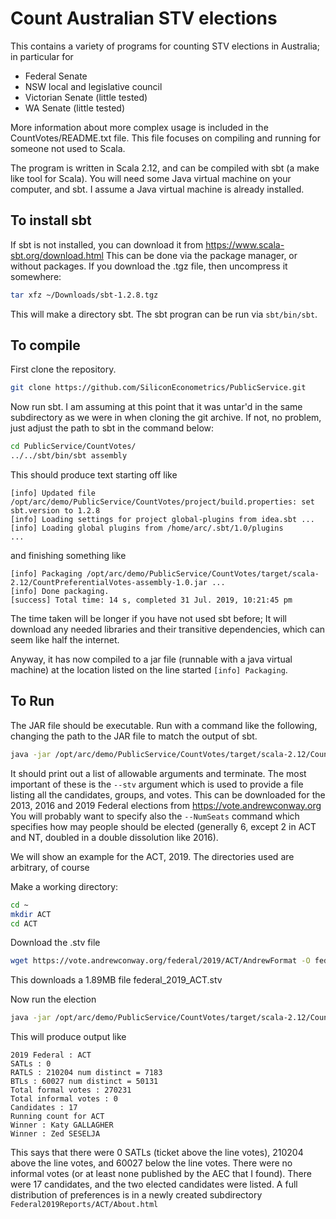 # Count Australian STV elections

This contains a variety of programs for counting STV elections in
Australia; in particular for
*  Federal Senate
*  NSW local and legislative council
*  Victorian Senate (little tested)
*  WA Senate (little tested)

More information about more complex usage is included in the CountVotes/README.txt file. This file
focuses on compiling and running for someone not used to Scala.

The program is written in Scala 2.12, and can be compiled with 
sbt (a make like tool for Scala). 
You will need some Java virtual machine on your computer, and sbt.
I assume a Java virtual machine is already installed. 

## To install sbt

If sbt is not installed, you can download it from
https://www.scala-sbt.org/download.html
This can be done via the package manager, or without
packages. If you download the .tgz file, then
uncompress it somewhere:

```bash
tar xfz ~/Downloads/sbt-1.2.8.tgz
```
This will make a directory sbt. The sbt progran can be
run via `sbt/bin/sbt`.

## To compile

First clone the repository.
```bash
git clone https://github.com/SiliconEconometrics/PublicService.git
```

Now run sbt. I am assuming at this point that it was
untar'd in the same subdirectory as we were in when cloning
the git archive. If not, no problem, just adjust the path to
sbt in the command below:
```bash
cd PublicService/CountVotes/
../../sbt/bin/sbt assembly
```

This should produce text starting off like
```text
[info] Updated file /opt/arc/demo/PublicService/CountVotes/project/build.properties: set sbt.version to 1.2.8
[info] Loading settings for project global-plugins from idea.sbt ...
[info] Loading global plugins from /home/arc/.sbt/1.0/plugins
...
```
and finishing something like
 
 ```text
[info] Packaging /opt/arc/demo/PublicService/CountVotes/target/scala-2.12/CountPreferentialVotes-assembly-1.0.jar ...
[info] Done packaging.
[success] Total time: 14 s, completed 31 Jul. 2019, 10:21:45 pm
```

The time taken will be longer if you have not used sbt before; 
It will download any needed libraries and their transitive 
dependencies, which can seem like half the internet.

Anyway, it has now compiled to a jar file (runnable with a java virtual machine) at the location listed
on the line started `[info] Packaging`. 

## To Run

The JAR file should be executable. Run with a command like the following, changing the path to the JAR file
to match the output of sbt.
```bash
java -jar /opt/arc/demo/PublicService/CountVotes/target/scala-2.12/CountPreferentialVotes-assembly-1.0.jar
```

It should print out a list of allowable arguments and terminate. The most important of these is
the `--stv` argument which is used to provide a file listing all the candidates, groups, and votes.
This can be downloaded for the 2013, 2016 and 2019 Federal elections from https://vote.andrewconway.org
You will probably want to specify also the `--NumSeats` command which specifies how may people
should be elected (generally 6, except 2 in ACT and NT, doubled in a double dissolution like 2016).

We will show an example for the ACT, 2019. The directories used are arbitrary, of course

Make a working directory:
```bash
cd ~
mkdir ACT
cd ACT
```

Download the .stv file
```bash
wget https://vote.andrewconway.org/federal/2019/ACT/AndrewFormat -O federal_2019_ACT.stv
```
This downloads a 1.89MB file federal_2019_ACT.stv

Now run the election

```bash
java -jar /opt/arc/demo/PublicService/CountVotes/target/scala-2.12/CountPreferentialVotes-assembly-1.0.jar --stv federal_2019_ACT.stv --NumSeats 2
```

This will produce output like
```text
2019 Federal : ACT
SATLs : 0
RATLS : 210204 num distinct = 7183
BTLs : 60027 num distinct = 50131
Total formal votes : 270231
Total informal votes : 0
Candidates : 17
Running count for ACT
Winner : Katy GALLAGHER
Winner : Zed SESELJA
```
This says that there were 0 SATLs (ticket above the line votes), 210204 above the line votes, and 60027 below the line
votes. There were no informal votes (or at least none published by the AEC that I found). There were 17 candidates, and
the two elected candidates were listed. A full distribution of preferences is in a newly created subdirectory
`Federal2019Reports/ACT/About.html`

